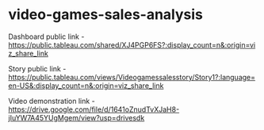 # video-games-sales-analysis


Dashboard public link - https://public.tableau.com/shared/XJ4PGP6FS?:display_count=n&:origin=viz_share_link

Story public link - https://public.tableau.com/views/Videogamessalesstory/Story1?:language=en-US&:display_count=n&:origin=viz_share_link

Video demonstration link - https://drive.google.com/file/d/1641oZnudTvXJaH8-jIuYW7A45YUgMgem/view?usp=drivesdk
